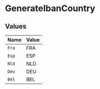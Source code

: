 # GenerateIbanCountry


## Values

| Name  | Value |
| ----- | ----- |
| `Fra` | FRA   |
| `Esp` | ESP   |
| `Nld` | NLD   |
| `Deu` | DEU   |
| `Bel` | BEL   |